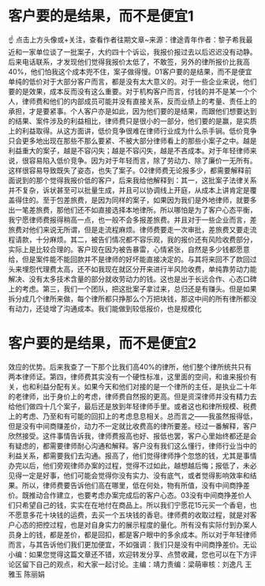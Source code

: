 # 客户要的是结果，而不是便宜1

☝ 点击上方头像或+关注，查看作者往期文章~来源：律途青年作者：黎子希我最近和一家单位谈了一批案子，大约四十个诉讼，我报价报过去以后迟迟没有动静。后来电话联系，才发现他们觉得我报价太低了，不敢签，另外的律所报价比我高40%，他们怕我这个成本兜不住，案子做得慢。01客户要的是结果，而不是便宜单纯的低价对于大部分客户而言，都是没有太大意义的。对于一些企业来说，他们要的是效果，成本反而没有这么重要。对于机构客户而言，付钱的并不是某一个个人，律师费和他们的内部成员可能并没有直接关系，反而业绩上的考量、责任上的承担，才是要紧事。个人客户亦是如此，因为他们要的是结果，而跟他们想要达到的结果、案件涉及的利益相比，律师费只是很小的一部分，他们要的是赢，是实质上的利益取得。从这方面讲，低价竞争很难在律师行业成为什么杀手锏。低价竞争只会更多地出现在那些不那么要紧、不被大部分律师看上的那些小案子之中。越是利益重大的案子，越是不容闪失；越是不容闪失，越是不吝成本。对于年轻律师来说，很容易陷入低价竞争。因为对于年轻而言，除了劳动力、除了廉价一无所有。这样很容易导致既失了姿态，也失了案子。02律师费无论报多少，都需要解释前面说到的那个觉得我报价低的客户，后来我给他解释到：其一，这批案子法律关系并不复杂，诉状甚至可以批量生成，并且可以协调线上开庭，从成本上讲肯定是覆盖得住的。至于包差旅费，是因为同样的案子，如果因为我们是外地律师，就要多出一笔差旅费，那他们还不如直接选择本地律所。所以哪怕是为了客户心态平衡，我宁愿律师费报得稍高一点，也一般不会多报差旅费。并且对于一些企业而言，差旅费对他们来说无所谓，但是走流程麻烦。律师费要走一次审批，差旅费又要走流程请款，十分麻烦。其二，被告们情况都不容乐观，我的报价还有风险收费部分，实际上是比较合理的。客户现在因为被告暴雷，心情紧张，自然是多少钱都愿意给，但是案件能不能回款并不是律师的好坏能直接决定的。与其将来回不了款回过头来埋怨代理费太高，还不如我现在就区分开来进行半风险收费，单纯靠劳动力能解决、没有太多技术含量的部分就收劳动力的钱。这也是出于长远合作、心态口碑上的考虑。第三，我们一个团队，把这批案子拿过来，总归还是有赚头。但是如果拆分成几个律所来做，每个律所都只挣那么个万把块钱，那这中间的所有律所都没有动力，还徒增了沟通成本。我们能做到较低报价，也是规模化

# 客户要的是结果，而不是便宜2

效应的优势。后来我查了一下那个比我们高40%的律所，他们整个律所统共只有两本律师证。第四，律师费其实没有一个硬性标准，这里面的空间，和谁来报价有关，也和利益分配有关。如果今天和他们对接的是一个律所的主任，是执业二十年的老律师，出于身价上的考虑，律师费自然报的更高。但是资深律师并没有精力去给他们做四十几个案子，最后还是放到年轻律师手里。或者这也和律所规模、税费上的考虑、乃至和有可能的回扣上的考虑息息相关。总而言之——我虽然报得低，但是没有中间商赚差价，动力不一定就比收费高的律所要差。经过一番解释，客户欣然接受。这件事情告诉我，律师费报高也好、报低也罢，客户心里始终都还是会有疑虑的，都需要律师耐心沟通和解释。客户没有我们这么懂行，律师行业当中的利益关系，都需要我们去沟通。报高了，他们觉得律师挣个忽悠的钱，尤其是事情办完以后，他们旁观律师办案的过程，觉得不过如此，越想越后悔；报低了，未必见得一定是好事，他们可能会觉得你没有实力、没有底气，或者觉得影响效率和结果。所以，律师费要告诉他们高在哪里，低在何处，物有所值，没有中间商挣差价。既推动合作建立，也要考虑办案完成后的客户心态。03没有中间商挣差价人们只希望自己的钱，实实在在地付在商品上。所以我们宁愿花15元买一个香皂，也不愿意多花十块钱的运费，去买一个五块钱的香皂。律师费的收取过程，就是对客户心态的把控过程，也是对自身实力的展示程度的量化。所有没有实际付到办案人员身上的钱，都是差价，都是回扣，都是客户眼中的多余成本。所以对于年轻律师而言，与其告诉他们我们更加便宜，不如强调：我们只是没有中间商挣差价。无讼小编：如果您觉得这篇文章还不错，欢迎转发分享、点赞收藏，您也可以在下方评论区留下自己的观点，和大家一起讨论。主编：靖力责编：梁萌审核：刘逸凡 王雅玉 陈丽娟

